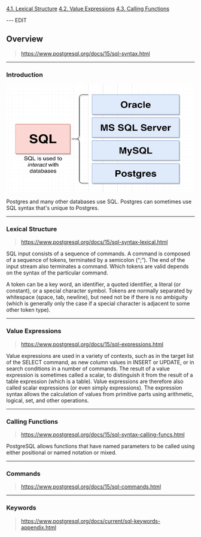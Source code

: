 [4.1. Lexical Structure](https://www.postgresql.org/docs/15/sql-syntax-lexical.html)
[4.2. Value Expressions](https://www.postgresql.org/docs/15/sql-expressions.html)
[4.3. Calling Functions](https://www.postgresql.org/docs/15/sql-syntax-calling-funcs.html)



--- EDIT


## Overview

> https://www.postgresql.org/docs/15/sql-syntax.html

  

---

### Introduction

![](assets/images/postgres/overview/Screen%20Shot%202022-12-24%20at%202.43.47%20PM.png)

  

Postgres and many other databases use SQL. Postgres can sometimes use SQL syntax that's unique to Postgres.

  

---

### Lexical Structure

> https://www.postgresql.org/docs/15/sql-syntax-lexical.html

  

SQL input consists of a sequence of commands. A command is composed of a sequence of tokens, terminated by a semicolon (“;”). The end of the input stream also terminates a command. Which tokens are valid depends on the syntax of the particular command.

  

A token can be a key word, an identifier, a quoted identifier, a literal (or constant), or a special character symbol. Tokens are normally separated by whitespace (space, tab, newline), but need not be if there is no ambiguity (which is generally only the case if a special character is adjacent to some other token type).

  

---

### Value Expressions

> https://www.postgresql.org/docs/15/sql-expressions.html

  

Value expressions are used in a variety of contexts, such as in the target list of the SELECT command, as new column values in INSERT or UPDATE, or in search conditions in a number of commands. The result of a value expression is sometimes called a scalar, to distinguish it from the result of a table expression (which is a table). Value expressions are therefore also called scalar expressions (or even simply expressions). The expression syntax allows the calculation of values from primitive parts using arithmetic, logical, set, and other operations.

  

---

### Calling Functions

> https://www.postgresql.org/docs/15/sql-syntax-calling-funcs.html

  

PostgreSQL allows functions that have named parameters to be called using either positional or named notation or mixed.

  

---

### Commands

> https://www.postgresql.org/docs/15/sql-commands.html

  

---

### Keywords

> https://www.postgresql.org/docs/current/sql-keywords-appendix.html